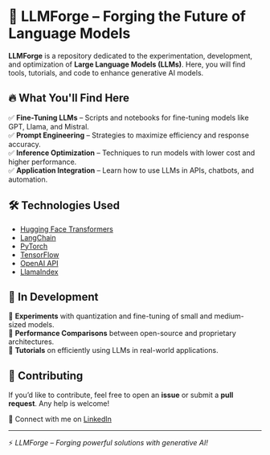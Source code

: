 # 🚀 LLMForge – Forging the Future of Language Models  

**LLMForge** is a repository dedicated to the experimentation, development, and optimization of **Large Language Models (LLMs)**. Here, you will find tools, tutorials, and code to enhance generative AI models.  

## 🔥 What You'll Find Here  

✅ **Fine-Tuning LLMs** – Scripts and notebooks for fine-tuning models like GPT, Llama, and Mistral.  
✅ **Prompt Engineering** – Strategies to maximize efficiency and response accuracy.  
✅ **Inference Optimization** – Techniques to run models with lower cost and higher performance.  
✅ **Application Integration** – Learn how to use LLMs in APIs, chatbots, and automation.  

## 🛠 Technologies Used  

- [Hugging Face Transformers](https://huggingface.co/docs/transformers/index)  
- [LangChain](https://python.langchain.com/)  
- [PyTorch](https://pytorch.org/)  
- [TensorFlow](https://www.tensorflow.org/)  
- [OpenAI API](https://platform.openai.com/docs/)  
- [LlamaIndex](https://gpt-index.readthedocs.io/en/latest/)  

## 🚧 In Development  

📌 **Experiments** with quantization and fine-tuning of small and medium-sized models.  
📌 **Performance Comparisons** between open-source and proprietary architectures.  
📌 **Tutorials** on efficiently using LLMs in real-world applications.  

## 🤝 Contributing  

If you’d like to contribute, feel free to open an **issue** or submit a **pull request**. Any help is welcome!  

📩 Connect with me on [LinkedIn](https://www.linkedin.com/in/ricardo-neves-junior/)

---

⚡ *LLMForge – Forging powerful solutions with generative AI!*  
